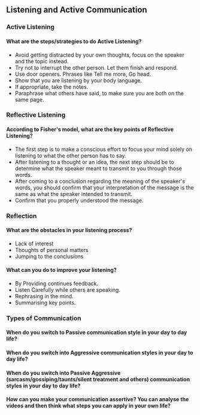 ## Listening and Active Communication

### Active Listening

#### What are the steps/strategies to do Active Listening?
- Avoid getting distracted by your own thoughts, focus on the speaker and the topic instead.
- Try not to interrupt the other person. Let them finish and respond.
- Use door openers. Phrases like Tell me more, Go head.
- Show that you are listening by your body language.
- If appropriate, take the notes.
- Paraphrase what others have said, to make sure you are both on the same page.

### Reflective Listening

#### According to Fisher's model, what are the key points of Reflective Listening?
- The first step is to make a conscious effort to focus your mind solely on listening to what the other person has to say. 
- After listening to a thought or an idea, the next step should be to determine what the speaker meant to transmit to you through those words. 
- After coming to a conclusion regarding the meaning of the speaker's words, you should confirm that your interpretation of the message is the same as what the speaker intended to transmit. 
- Confirm that you properly understood the message.

### Reflection

#### What are the obstacles in your listening process?
- Lack of interest
- Thoughts of personal matters
- Jumping to the conclusions

#### What can you do to improve your listening?
- By Providing continues feedback.
- Listen Carefully while others are speaking.
- Rephrasing in the mind.
- Summarising key points.

### Types of Communication

#### When do you switch to Passive communication style in your day to day life?


#### When do you switch into Aggressive communication styles in your day to day life?

#### When do you switch into Passive Aggressive (sarcasm/gossiping/taunts/silent treatment and others) communication styles in your day to day life?

#### How can you make your communication assertive? You can analyse the videos and then think what steps you can apply in your own life? 
